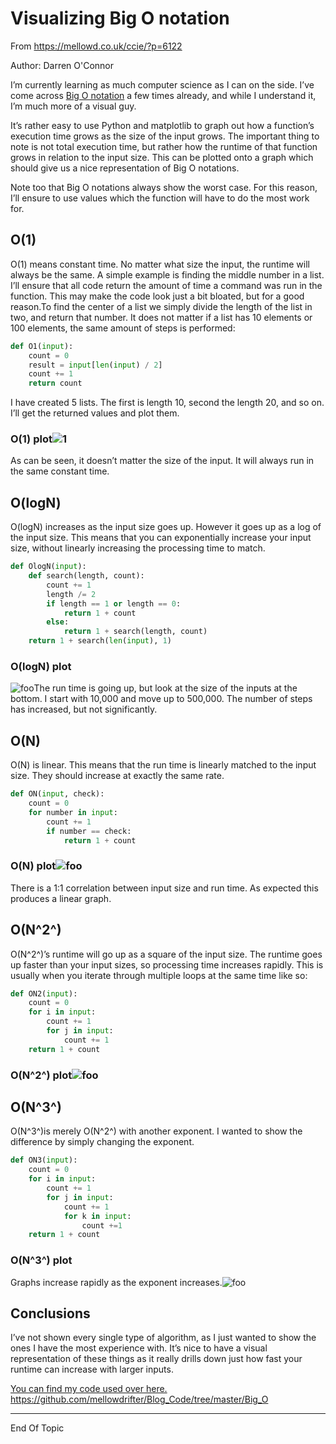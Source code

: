 # Visualizing Big O notation

From https://mellowd.co.uk/ccie/?p=6122

Author: Darren O'Connor

I’m currently learning as much computer science as I can on the side. I’ve come across [Big O notation](https://en.wikipedia.org/wiki/Big_O_notation) a few times already, and while I understand it, I’m much more of a visual guy.

It’s rather easy to use Python and matplotlib to graph out how a function’s execution time grows as the size of the input grows. The important thing to note is not total execution time, but rather how the runtime of that function grows in relation to the input size. This can be plotted onto a graph which should give us a nice representation of Big O notations.

Note too that Big O notations always show the worst case. For this reason, I’ll ensure to use values which the function will have to do the most work for.

## O(1)

O(1) means constant time. No matter what size the input, the runtime will always be the same. A simple example is finding the middle number in a list. I’ll ensure that all code return the amount of time a command was run in the function. This may make the code look just a bit bloated, but for a good reason.To find the center of a list we simply divide the length of the list in two, and return that number. It does not matter if a list has 10 elements or 100 elements, the same amount of steps is performed:



```python
def O1(input):
    count = 0
    result = input[len(input) / 2]
    count += 1
    return count
```



I have created 5 lists. The first is length 10, second the length 20, and so on. I’ll get the returned values and plot them.

### O(1) plot![1](E:/My%20Drive/0_CSCI_132_BasicDataStructures/bdbook/basicalgo/images/vbon_image_O1.png)

As can be seen, it doesn’t matter the size of the input. It will always run in the same constant time.



## O(logN)

O(logN) increases as the input size goes up. However it goes up as a log of the input size. This means that you can exponentially increase your input size, without linearly increasing the processing time to match.



```python
def OlogN(input):
    def search(length, count):
        count += 1
        length /= 2
        if length == 1 or length == 0:
            return 1 + count
        else:
            return 1 + search(length, count)
    return 1 + search(len(input), 1)

```

### O(logN) plot

![foo](E:/My%20Drive/0_CSCI_132_BasicDataStructures/bdbook/basicalgo/images/vbon_image_OlogN.png)The run time is going up, but look at the size of the inputs at the bottom. I start with 10,000 and move up to 500,000. The number of steps has increased, but not significantly.

## O(N)

O(N) is linear. This means that the run time is linearly matched to the input size. They should increase at exactly the same rate.



```python
def ON(input, check):
    count = 0
    for number in input:
        count += 1
        if number == check:
            return 1 + count

```



### O(N) plot![foo](E:/My%20Drive/0_CSCI_132_BasicDataStructures/bdbook/basicalgo/images/vbon_image_ON.png)



There is a 1:1 correlation between input size and run time. As expected this produces a linear graph.

## O(N^2^)

O(N^2^)’s runtime will go up as a square of the input size. The runtime goes up faster than your input sizes, so processing time increases rapidly. This is usually when you iterate through multiple loops at the same time like so:

```python
def ON2(input):
    count = 0
    for i in input:
        count += 1
        for j in input:
            count += 1
    return 1 + count

```



### O(N^2^) plot![foo](E:/My%20Drive/0_CSCI_132_BasicDataStructures/bdbook/basicalgo/images/vbon_image_ON2.png)

## O(N^3^)

O(N^3^)is merely O(N^2^) with another exponent. I wanted to show the difference by simply changing the exponent. 

```python
def ON3(input):
    count = 0
    for i in input:
        count += 1
        for j in input:
            count += 1
            for k in input:
                count +=1
    return 1 + count

```



### O(N^3^) plot



Graphs increase rapidly as the exponent increases.![foo](E:/My%20Drive/0_CSCI_132_BasicDataStructures/bdbook/basicalgo/images/vbon_image_ON3.png)

## Conclusions

I’ve not shown every single type of algorithm, as I just wanted to show the ones I have the most experience with. It’s nice to have a visual representation of these things as it really drills down just how fast your runtime can increase with larger inputs.

 [You can find my code used over here.](https://github.com/mellowdrifter/Blog_Code/tree/master/Big_O)
 https://github.com/mellowdrifter/Blog_Code/tree/master/Big_O



---

End Of Topic




